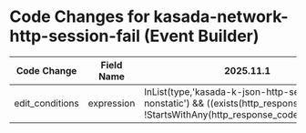 # Code Changes for kasada-network-http-session-fail (Event Builder)

| Code Change | Field Name | 2025.11.1 | 2025.12.1 |
|-------------|------------|-----------|------------|
| edit_conditions | expression | InList(type,'kasada-k-json-http-session-nonstatic') && ((exists(http_response_code) && !StartsWithAny(http_response_code,'1','2','3'))) | InList(type,'kasada-k-json-http-session-nonstatic') && !StartsWithAny(http_response_code,'1','2','3') |